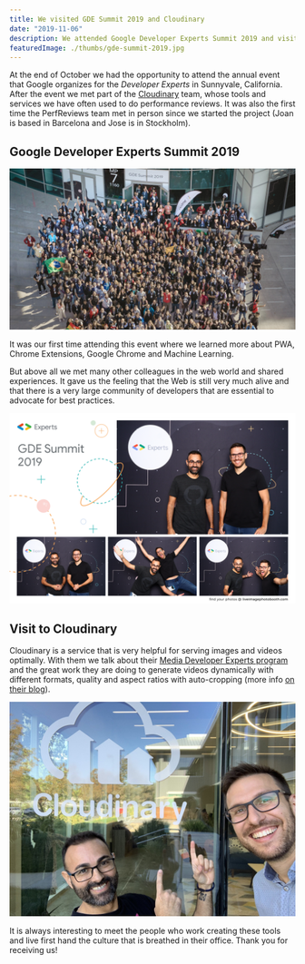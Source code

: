 ```yaml
---
title: We visited GDE Summit 2019 and Cloudinary
date: "2019-11-06"
description: We attended Google Developer Experts Summit 2019 and visited Cloudinary's offices in Santa Clara, California.
featuredImage: ./thumbs/gde-summit-2019.jpg
---
```


At the end of October we had the opportunity to attend the annual event that Google organizes for the *Developer Experts* in Sunnyvale, California. After the event we met part of the [Cloudinary](https://cloudinary.com/) team, whose tools and services we have often used to do performance reviews. It was also the first time the PerfReviews team met in person since we started the project (Joan is based in Barcelona and Jose is in Stockholm).

## Google Developer Experts Summit 2019

![There were more than 500 attendees to the event, including GDEs and Google employees](./thumbs/gde-summit-2019.jpg)

It was our first time attending this event where we learned more about PWA, Chrome Extensions, Google Chrome and Machine Learning.

But above all we met many other colleagues in the web world and shared experiences. It gave us the feeling that the Web is still very much alive and that there is a very large community of developers that are essential to advocate for best practices.

![Posing in GDE's Photobooth](./thumbs/gde-perfreviews.png)

## Visit to Cloudinary

Cloudinary is a service that is very helpful for serving images and videos optimally. With them we talk about their [Media Developer Experts program](https://cloudinary.com/partners/media-developers) and the great work they are doing to generate videos dynamically with different formats, quality and aspect ratios with auto-cropping (more info [on their blog](https://cloudinary.com/blog)).

![Joan and Jose at the door of the Cloudinary office in Santa Clara](./thumbs/cloudinary.jpg)

It is always interesting to meet the people who work creating these tools and live first hand the culture that is breathed in their office. Thank you for receiving us!
